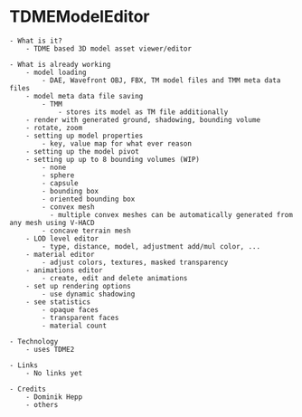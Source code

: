 TDMEModelEditor
===============

    - What is it?
        - TDME based 3D model asset viewer/editor 

    - What is already working
        - model loading
            - DAE, Wavefront OBJ, FBX, TM model files and TMM meta data files
        - model meta data file saving 
            - TMM
                - stores its model as TM file additionally
        - render with generated ground, shadowing, bounding volume
        - rotate, zoom
        - setting up model properties
            - key, value map for what ever reason
        - setting up the model pivot
        - setting up up to 8 bounding volumes (WIP)
            - none
            - sphere
            - capsule
            - bounding box
            - oriented bounding box
            - convex mesh
              - multiple convex meshes can be automatically generated from any mesh using V-HACD
            - concave terrain mesh
        - LOD level editor
            - type, distance, model, adjustment add/mul color, ... 
        - material editor
            - adjust colors, textures, masked transparency
        - animations editor
            - create, edit and delete animations
        - set up rendering options
            - use dynamic shadowing
        - see statistics
            - opaque faces
            - transparent faces
            - material count

    - Technology
        - uses TDME2

    - Links
        - No links yet

    - Credits
        - Dominik Hepp
        - others

